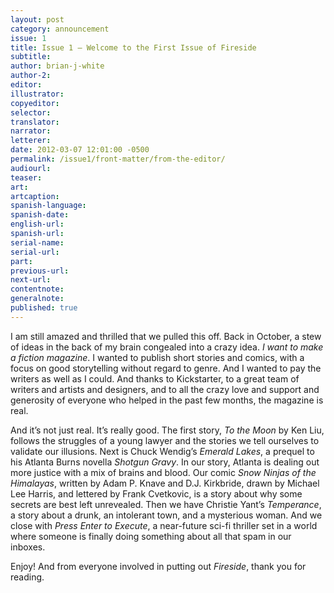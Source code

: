 ```yaml
---
layout: post
category: announcement
issue: 1
title: Issue 1 — Welcome to the First Issue of Fireside
subtitle:
author: brian-j-white
author-2:
editor:
illustrator:
copyeditor:
selector:
translator:
narrator:
letterer:
date: 2012-03-07 12:01:00 -0500
permalink: /issue1/front-matter/from-the-editor/
audiourl:
teaser:
art:
artcaption:
spanish-language:
spanish-date:
english-url:
spanish-url:
serial-name:
serial-url:
part:
previous-url:
next-url:
contentnote:
generalnote:
published: true
---
```


I am still amazed and thrilled that we pulled this off. Back in October, a stew of ideas in the back of my brain congealed into a crazy idea. _I want to make a fiction magazine_. I wanted to publish short stories and comics, with a focus on good storytelling without regard to genre. And I wanted to pay the writers as well as I could. And thanks to Kickstarter, to a great team of writers and artists and designers, and to all the crazy love and support and generosity of everyone who helped in the past few months, the magazine is real.

And it’s not just real. It’s really good. The first story, _To the Moon_ by Ken Liu, follows the struggles of a young lawyer and the stories we tell ourselves to validate our illusions. Next is Chuck Wendig’s _Emerald Lakes_, a prequel to his Atlanta Burns novella _Shotgun Gravy_. In our story, Atlanta is dealing out more justice with a mix of brains and blood. Our comic _Snow Ninjas of the Himalayas_, written by Adam P. Knave and D.J. Kirkbride, drawn by Michael Lee Harris, and lettered by Frank Cvetkovic, is a story about why some secrets are best left unrevealed. Then we have Christie Yant’s _Temperance_, a story about a drunk, an intolerant town, and a mysterious woman. And we close with _Press Enter to Execute_, a near-future sci-fi thriller set in a world where someone is finally doing something about all that spam in our inboxes.

Enjoy! And from everyone involved in putting out _Fireside_, thank you for reading.
